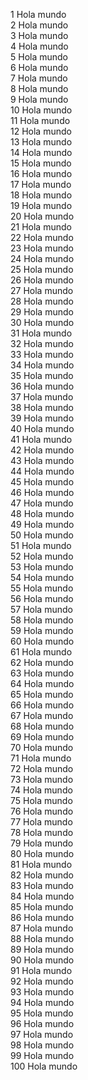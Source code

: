 1 Hola mundo  
2 Hola mundo  
3 Hola mundo  
4 Hola mundo  
5 Hola mundo  
6 Hola mundo  
7 Hola mundo  
8 Hola mundo  
9 Hola mundo  
10 Hola mundo  
11 Hola mundo  
12 Hola mundo  
13 Hola mundo  
14 Hola mundo  
15 Hola mundo  
16 Hola mundo  
17 Hola mundo  
18 Hola mundo  
19 Hola mundo  
20 Hola mundo  
21 Hola mundo  
22 Hola mundo  
23 Hola mundo  
24 Hola mundo  
25 Hola mundo  
26 Hola mundo  
27 Hola mundo  
28 Hola mundo  
29 Hola mundo  
30 Hola mundo  
31 Hola mundo  
32 Hola mundo  
33 Hola mundo  
34 Hola mundo  
35 Hola mundo  
36 Hola mundo  
37 Hola mundo  
38 Hola mundo  
39 Hola mundo  
40 Hola mundo  
41 Hola mundo  
42 Hola mundo  
43 Hola mundo  
44 Hola mundo  
45 Hola mundo  
46 Hola mundo  
47 Hola mundo  
48 Hola mundo  
49 Hola mundo  
50 Hola mundo  
51 Hola mundo  
52 Hola mundo  
53 Hola mundo  
54 Hola mundo  
55 Hola mundo  
56 Hola mundo  
57 Hola mundo  
58 Hola mundo  
59 Hola mundo  
60 Hola mundo  
61 Hola mundo  
62 Hola mundo  
63 Hola mundo  
64 Hola mundo  
65 Hola mundo  
66 Hola mundo  
67 Hola mundo  
68 Hola mundo  
69 Hola mundo  
70 Hola mundo  
71 Hola mundo  
72 Hola mundo  
73 Hola mundo  
74 Hola mundo  
75 Hola mundo  
76 Hola mundo  
77 Hola mundo  
78 Hola mundo  
79 Hola mundo  
80 Hola mundo  
81 Hola mundo  
82 Hola mundo  
83 Hola mundo  
84 Hola mundo  
85 Hola mundo  
86 Hola mundo  
87 Hola mundo  
88 Hola mundo  
89 Hola mundo  
90 Hola mundo  
91 Hola mundo  
92 Hola mundo  
93 Hola mundo  
94 Hola mundo  
95 Hola mundo  
96 Hola mundo  
97 Hola mundo  
98 Hola mundo  
99 Hola mundo  
100 Hola mundo  
